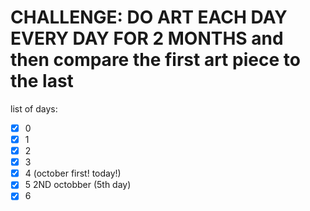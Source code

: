 # CHALLENGE: DO ART EACH DAY EVERY DAY FOR 2 MONTHS and then compare the first art piece to the last 
list of days:
- [x] 0
- [x] 1
- [x] 2
- [x] 3
- [x] 4 (october first! today!)
- [x] 5 2ND octobber (5th day)
- [x] 6 

